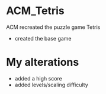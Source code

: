 # ACM_Tetris

ACM recreated the puzzle game Tetris
- created the base game

# My alterations
- added a high score
- added levels/scaling difficulty
